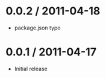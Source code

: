 
0.0.2 / 2011-04-18 
==================

  * package.json typo

0.0.1 / 2011-04-17
==================

  * Initial release
